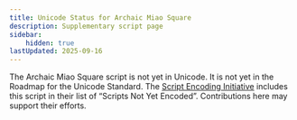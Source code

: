 ```yaml
---
title: Unicode Status for Archaic Miao Square
description: Supplementary script page
sidebar:
    hidden: true
lastUpdated: 2025-09-16
---
```


The Archaic Miao Square script is not yet in Unicode. It is not yet in the Roadmap for the Unicode Standard. The [Script Encoding Initiative](http://www.linguistics.berkeley.edu/sei/) includes this script in their list of “Scripts Not Yet Encoded”. Contributions here may support their efforts.
